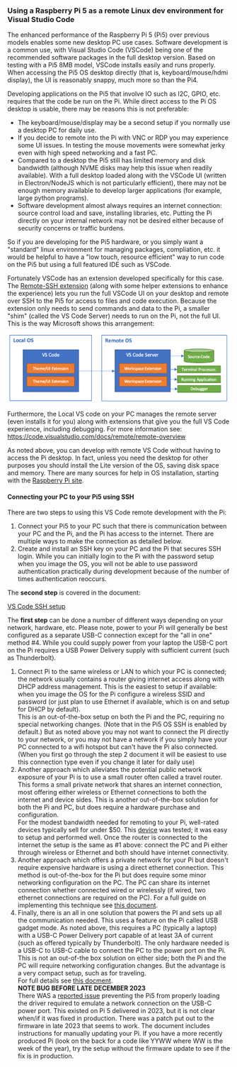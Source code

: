 ### Using a Raspberry Pi 5 as a remote Linux dev environment for Visual Studio Code

The enhanced performance of the Raspberry Pi 5 (Pi5) over previous models enables some new desktop PC use cases.  Software development is a common use, with Visual Studio Code (VSCode) being one of the recommended software packages in the full desktop version.  Based on testing with a Pi5 8MB model, VSCode installs easily and runs properly.  When accessing the Pi5 OS desktop directly (that is, keyboard/mouse/hdmi display), the UI is reasonably snappy, much more so than the Pi4.

Developing applications on the Pi5 that involve IO such as I2C, GPIO, etc. requires that the code be run on the Pi.  While direct access to the Pi OS desktop is usable, there may be reasons this is not preferable:
* The keyboard/mouse/display may be a second setup if you normally use a desktop PC for daily use.
* If you decide to remote into the Pi with VNC or RDP you may experience some UI issues.  In testing the mouse movements were somewhat jerky even with high speed networking and a fast PC.
* Compared to a desktop the Pi5 still has limited memory and disk bandwidth (although NVME disks may help this issue when readily available).  With a full desktop loaded along with the VSCode UI (written in Electron/NodeJS which is not particularly efficient), there may not be enough memory available to develop larger applications (for example, large python programs).
* Software development almost always requires an internet connection: source control load and save, installing libraries, etc.  Putting the Pi directly on your internal network may not be desired either because of security concerns or traffic burdens.

So if you are developing for the Pi5 hardware, or you simply want a "standard" linux environment for managing packages, compliation, etc. it would be helpful to have a "low touch, resource efficient" way to run code on the Pi5 but using a full featured IDE such as VSCode.

Fortunately VSCode has an extension developed specifically for this case.  The [Remote-SSH extension](https://marketplace.visualstudio.com/items?itemName=ms-vscode-remote.remote-ssh) (along with some helper extensions to enhance the experience) lets you run the full VSCode UI on your desktop and remote over SSH to the Pi5 for access to files and code execution.  Because the extension only needs to send commands and data to the Pi, a smaller "shim" (called the VS Code Server) needs to run on the Pi, not the full UI. This is the way Microsoft shows this arrangement:

![Alt text](image.png)

Furthermore, the Local VS code on your PC manages the remote server (even installs it for you) along with extensions that give you the full VS Code experience, including debugging.  For more information see:
https://code.visualstudio.com/docs/remote/remote-overview

As noted above, you can develop with remote VS Code without having to access the Pi desktop.  In fact, unless you need the desktop for other purposes you should install the Lite version of the OS, saving disk space and memory.  There are many sources for help in OS installation, starting with the [Raspberry Pi site](https://www.raspberrypi.com/documentation/computers/getting-started.html#installing-the-operating-system).

#### Connecting your PC to your Pi5 using SSH

There are two steps to using this VS Code remote development with the Pi:
1. Connect your Pi5 to your PC such that there is communication between your PC and the Pi, and the Pi has access to the internet. There are multiple ways to make the connection as detailed below.
2. Create and install an SSH key on your PC and the Pi that secures SSH login.  While you can initially login to the Pi with the password setup when you image the OS, you will not be able to use password authentication practically during development because of the number of times authentication reoccurs.  

The **second step** is covered in the document:

[VS Code SSH setup](rpi-ssh-vscode-setup.md)

The **first step** can be done a number of different ways depending on your network, hardware, etc.  Please note, power to your Pi will generally be best configured as a separate USB-C connection except for the "all in one" method #4.  While you could supply power from your laptop the USB-C port on the Pi requires a USB Power Delivery supply with sufficient current (such as Thunderbolt).  
1. Connect Pi to the same wireless or LAN to which your PC is connected; the network usually contains a router giving internet access along with DHCP address management.  This is the easiest to setup if available: when you image the OS for the Pi configure a wireless SSID and password (or just plan to use Ethernet if available, which is on and setup for DHCP by default).  
This is an out-of-the-box setup on both the Pi and the PC, requiring no special networking changes.  (Note that in the Pi5 OS SSH is enabled by default.) But as noted above you may not want to connect the PI directly to your network, or you may not have a network if you simply have your PC connected to a wifi hotspot but can't have the Pi also connected.  (When you first go through the step 2 document it will be easiest to use this connection type even if you change it later for daily use)
2. Another approach which alleviates the potential public network exposure of your Pi is to use a small router often called a travel router.  This forms a small private network that shares an internet connection, most offering either wireless or Ethernet connections to both the internet and device sides.  This is another out-of-the-box solution for both the Pi and PC, but does require a hardware purchase and configuration.  
For the modest bandwidth needed for remoting to your Pi, well-rated devices typically sell for under $50.  This [device](https://m.media-amazon.com/images/I/C1gmukKbMKL.pdf) was tested; it was easy to setup and performed well.  Once the router is connected to the internet the setup is the same as #1 above: connect the PC and Pi either through wireless or Ethernet and both should have internet connectivity.
3. Another approach which offers a private network for your Pi but doesn't require expensive hardware is using a direct ethernet connection.  This method is out-of-the-box for the Pi but does require some minor networking configuration on the PC.  The PC can share its internet connection whether connected wired or wirelessly (if wired, two ethernet connections are required on the PC).  For a full guide on implementing this technique see [this document](rpi-vscode-ethernet.md).
4. Finally, there is an all in one solution that powers the PI and sets up all the communication needed.  This uses a feature on the Pi called USB gadget mode.  As noted above, this requires a PC (typically a laptop) with a USB-C Power Delivery port capable of at least 3A of current (such as offered typically by Thunderbolt).  The only hardware needed is a USB-C to USB-C cable to connect the PC to the power port on the Pi.  This is not an out-of-the box solution on either side; both the Pi and the PC will require networking configuration changes.  But the advantage is a very compact setup, such as for traveling.  
For full details see [this docment](rpi-usb-gadget.md).  
**NOTE BUG BEFORE LATE DECEMBER 2023**  
There WAS a [reported issue](https://github.com/raspberrypi/bookworm-feedback/issues/77) preventing the Pi5 from properly loading the driver required to emulate a network connection on the USB-C power port.  This existed on Pi 5 delivered in 2023, but it is not clear when/if it was fixed in production.  There was a patch put out to the firmware in late 2023 that seems to work.  The document includes instructions for manually updating your Pi. If you have a more recently produced 
Pi (look on the back for a code like YYWW where WW is the week of the year), try the setup without the firmware update to see if the fix is in production.







